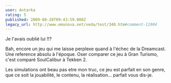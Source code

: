 ```yaml
---
user: Antarka
rating: 5
published: 2009-08-20T09:43:59.000Z
legacy_url: http://www.emunova.net/veda/test/340.htm#comment-11904
---
```

Je l'avais oublié lui !!?

Bah, encore un jeu qui me laisse perplexe quand à l'échec de la Dreamcast. Une reference absolu à l'époque. Oser comparer ce jeu à Gran Turismo, c'est comparé SoulCalibur à Tekken 2\.

Les simulations ont beau pas etre mon truc, ce jeu est parfait en son genre, que ce soit la jouabilité, le contenu, la réalisation... parfait vous dis-je.